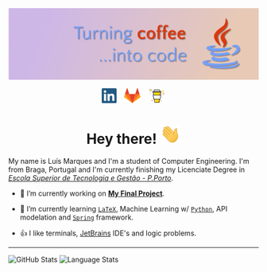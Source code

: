 <img src="https://raw.githubusercontent.com/LuisMarques99/LuisMarques99/master/assets/MyBannerLight.png"/>
<p></p>
<p align="center">
<a href="https://www.linkedin.com/in/luismarques99/"><img height="30" src="https://raw.githubusercontent.com/LuisMarques99/LuisMarques99/master/assets/linkedin-logo.png"></a>
&nbsp;&nbsp;
<a href="https://gitlab.com/LuisMarques99"><img height="30" src="https://raw.githubusercontent.com/LuisMarques99/LuisMarques99/master/assets/gitlab-logo.png"></a>
&nbsp;&nbsp;
<a href="https://www.buymeacoffee.com/LuisMarques99"><img height="30" src="https://raw.githubusercontent.com/LuisMarques99/LuisMarques99/master/assets/buymeacoffee-logo.png"></a>
</p>

<h1 align='center'>Hey there!
<img src="https://raw.githubusercontent.com/LuisMarques99/LuisMarques99/master/assets/wave.gif" height="40px"/>
</h1>

<!-- ## Hey there! <img src="assets/wave.gif" height="30px"/> -->

My name is Luís Marques and I'm a student of Computer Engineering. I'm from Braga, Portugal and I'm currently finishing my Licenciate Degree in [*Escola Superior de Tecnologia e Gestão - P.Porto*](https://www.estg.ipp.pt/).

- 🔭 I’m currently working on [**My Final Project**](https://github.com/LuisMarques99/ProjetoFinal).
<!-- -  -->
- 🌱 I’m currently learning [`LaTeX`](https://www.latex-project.org/), Machine Learning w/ [`Python`](https://www.python.org/), API modelation and [`Spring`](https://spring.io/) framework.
<!-- -  -->
- 👍 I like terminals, [JetBrains](https://www.jetbrains.com/) IDE's and logic problems.

<!-- - 👯 I’m looking to collaborate on ... -->
<!-- - 🤔 I’m looking for help with ... -->
<!-- - 💬 Ask me about ... -->
<!-- - 📫 How to reach me: ... -->
<!-- - 😄 Pronouns: ... -->
<!-- - ⚡ Fun fact: ... -->

---

<img align="center" alt="GitHub Stats" src="https://github-readme-stats.vercel.app/api?username=LuisMarques99&show_icons=true&hide_border=true&theme=buefy" />

<img align="center" alt="Language Stats" src="https://github-readme-stats.vercel.app/api/top-langs/?username=LuisMarques99&layout=compact&hide_border=true&theme=buefy" />

